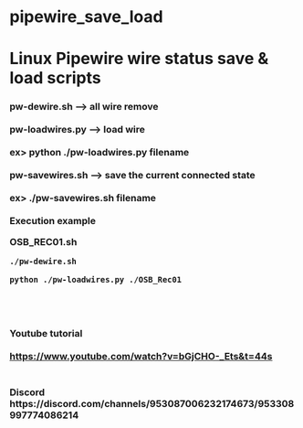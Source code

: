 # pipewire_save_load

<h1>Linux Pipewire wire status save & load scripts</h1>

<h3>
pw-dewire.sh --> all wire remove <br>
<br>
pw-loadwires.py --> load wire<br>
<br>
ex> python ./pw-loadwires.py filename<br>
<br>
pw-savewires.sh --> save the current connected state<br>
<br>
ex> ./pw-savewires.sh filename<br>

  <br>
  Execution example
  
  OSB_REC01.sh
  
    ./pw-dewire.sh

    python ./pw-loadwires.py ./OSB_Rec01
  

<br><br><br>
Youtube tutorial   
<br>
https://www.youtube.com/watch?v=bGjCHO-_Ets&t=44s
</h3>  

<h3>
<br>
Discord
<br>
https://discord.com/channels/953087006232174673/953308997774086214
</h3>




